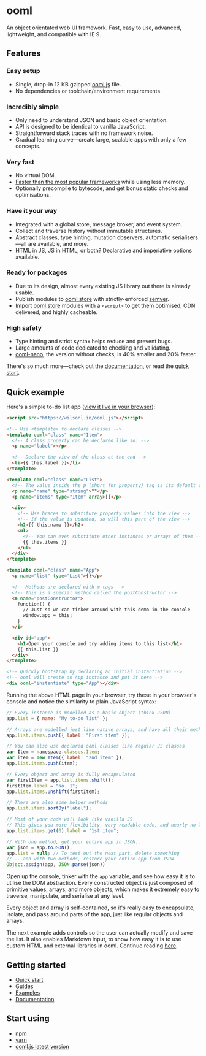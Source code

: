 # ooml
An object orientated web UI framework. Fast, easy to use, advanced, lightweight, and compatible with IE 9.

## Features

### Easy setup
- Single, drop-in 12 KB gzipped [ooml.js](https://wilsonl.in/ooml.js) file.
- No dependencies or toolchain/environment requirements.

### Incredibly simple
- Only need to understand JSON and basic object orientation.
- API is designed to be identical to vanilla JavaScript.
- Straightforward stack traces with no framework noise.
- Gradual learning curve&mdash;create large, scalable apps with only a few concepts.

### Very fast
- No virtual DOM.
- [Faster than the most popular frameworks](https://wilsonl.in/ooml/performance/comparisons/) while using less memory.
- Optionally precompile to bytecode, and get bonus static checks and optimisations.

### Have it your way
- Integrated with a global store, message broker, and event system.
- Collect and traverse history without immutable structures.
- Abstract classes, type hinting, mutation observers, automatic serialisers&mdash;all are available, and more.
- HTML in JS, JS in HTML, or both? Declarative and imperiative options available.

### Ready for packages
- Due to its design, almost every existing JS library out there is already usable.
- Publish modules to [ooml.store](https://ooml.store) with strictly-enforced [semver](https://semver.org).
- Import [ooml.store](https://ooml.store) modules with a `<script>` to get them optimised, CDN delivered, and highly cacheable.

### High safety
- Type hinting and strict syntax helps reduce and prevent bugs.
- Large amounts of code dedicated to checking and validating.
- [ooml-nano](https://wilsonl.in/ooml/nano/), the version without checks, is 40% smaller and 20% faster.

There's so much more&mdash;check out the [documentation](https://wilsonl.in/docs/ooml/), or read the [quick start](https://wilsonl.in/ooml/quick-start/).

## Quick example

Here's a simple to-do list app ([view it live in your browser](https://wilsonl.in/ooml/examples/to-do-list-1/code.html)):

```html
<script src="https://wilsonl.in/ooml.js"></script>

<!-- Use <template> to declare classes -->
<template ooml="class" name="Item">
  <!-- A class property can be declared like so: -->
  <p name="label"></p>

  <!-- Declare the view of the class at the end -->
  <li>{{ this.label }}</li>
</template>

<template ooml="class" name="List">
  <!-- The value inside the p (short for property) tag is its default value -->
  <p name="name" type="string">""</p>
  <p name="items" type="Item" array>[]</p>

  <div>
    <!-- Use braces to substitute property values into the view -->
    <!-- If the value is updated, so will this part of the view -->
    <h2>{{ this.name }}</h2>
    <ul>
      <!-- You can even substitute other instances or arrays of them -->
      {{ this.items }}
    </ul>
  </div>
</template>

<template ooml="class" name="App">
  <p name="list" type="List">{}</p>

  <!-- Methods are declared with m tags -->
  <!-- This is a special method called the postConstructor -->
  <m name="postConstructor">
    function() {
      // Just so we can tinker around with this demo in the console
      window.app = this;
    }
  </i>

  <div id="app">
    <h1>Open your console and try adding items to this list</h1>
    {{ this.list }}
  </div>
</template>

<!-- Quickly bootstrap by declaring an initial instantiation -->
<!-- ooml will create an App instance and put it here -->
<div ooml="instantiate" type="App"></div>
```

Running the above HTML page in your browser, try these in your browser's console
and notice the similarity to plain JavaScript syntax:

```javascript
// Every instance is modelled as a basic object (think JSON)
app.list = { name: "My to-do list" };

// Arrays are modelled just like native arrays, and have all their methods
app.list.items.push({ label: "First item" });

// You can also use declared ooml classes like regular JS classes
var Item = namespace.classes.Item;
var item = new Item({ label: "2nd item" });
app.list.items.push(item);

// Every object and array is fully encapsulated
var firstItem = app.list.items.shift();
firstItem.label = "No. 1";
app.list.items.unshift(firstItem);

// There are also some helper methods
app.list.items.sortBy("label");

// Most of your code will look like vanilla JS
// This gives you more flexibility, very readable code, and nearly no learning curve
app.list.items.get(0).label = "1st item";

// With one method, get your entire app in JSON...
var json = app.toJSON();
app.list = null; // To test out the next part, delete something
// ...and with two methods, restore your entire app from JSON
Object.assign(app, JSON.parse(json))
```

Open up the console, tinker with the `app` variable, and see how easy it is to utilise the DOM abstraction. Every constructed object is just composed of primitive values, arrays, and more objects, which makes it extremely easy to traverse, manipulate, and serialise at any level.

Every object and array is self-contained, so it's really easy to encapsulate, isolate, and pass around parts of the app, just like regular objects and arrays.

The next example adds controls so the user can actually modify and save the list. It also enables Markdown input, to show how easy it is to use custom HTML and external libraries in ooml. Continue reading [here](https://wilsonl.in/ooml/examples/to-do-list-2/).

## Getting started

- [Quick start](https://wilsonl.in/ooml/quick-start/)
- [Guides](https://wilsonl.in/ooml/guides/)
- [Examples](https://wilsonl.in/ooml/examples/)
- [Documentation](https://wilsonl.in/docs/ooml/)

## Start using

- [npm](https://www.npmjs.com/package/ooml)
- [yarn](https://yarn.fyi/ooml)
- [ooml.js latest version](https://wilsonl.in/ooml.js)
